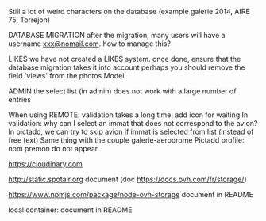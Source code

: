 Still a lot of weird characters on the database (example galerie 2014, AIRE 75, Torrejon)

DATABASE MIGRATION
	after the migration, many users will have a username xxx@nomail.com. how to manage this?
	
LIKES
	we have not created a LIKES system. once done, ensure that the database migration takes it into account
	perhaps you should remove the field 'views' from the photos Model

ADMIN
	the select list (in admin) does not work with a large number of entries


When using REMOTE: validation takes a long time: add icon for waiting
In validation: why can I select an immat that does not correspond to the avion?
In pictadd, we can try to skip avion if immat is selected from list (instead of free text)
Same thing with the couple galerie-aerodrome
Pictadd profile: nom premon do not appear

https://cloudinary.com

http://static.spotair.org
	document
	(doc https://docs.ovh.com/fr/storage/)

https://www.npmjs.com/package/node-ovh-storage
	document in README

local container:
	document in README
	


